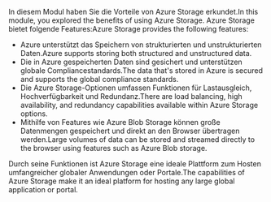 <span data-ttu-id="1fcff-101">In diesem Modul haben Sie die Vorteile von Azure Storage erkundet.</span><span class="sxs-lookup"><span data-stu-id="1fcff-101">In this module, you explored the benefits of using Azure Storage.</span></span> <span data-ttu-id="1fcff-102">Azure Storage bietet folgende Features:</span><span class="sxs-lookup"><span data-stu-id="1fcff-102">Azure Storage provides the following features:</span></span>

* <span data-ttu-id="1fcff-103">Azure unterstützt das Speichern von strukturierten und unstrukturierten Daten.</span><span class="sxs-lookup"><span data-stu-id="1fcff-103">Azure supports storing both structured and unstructured data.</span></span>
* <span data-ttu-id="1fcff-104">Die in Azure gespeicherten Daten sind gesichert und unterstützen globale Compliancestandards.</span><span class="sxs-lookup"><span data-stu-id="1fcff-104">The data that's stored in Azure is secured and supports the global compliance standards.</span></span>
* <span data-ttu-id="1fcff-105">Die Azure Storage-Optionen umfassen Funktionen für Lastausgleich, Hochverfügbarkeit und Redundanz.</span><span class="sxs-lookup"><span data-stu-id="1fcff-105">There are load balancing, high availability, and redundancy capabilities available within Azure Storage options.</span></span>
* <span data-ttu-id="1fcff-106">Mithilfe von Features wie Azure Blob Storage können große Datenmengen gespeichert und direkt an den Browser übertragen werden.</span><span class="sxs-lookup"><span data-stu-id="1fcff-106">Large volumes of data can be stored and streamed directly to the browser using features such as Azure Blob storage.</span></span>

<span data-ttu-id="1fcff-107">Durch seine Funktionen ist Azure Storage eine ideale Plattform zum Hosten umfangreicher globaler Anwendungen oder Portale.</span><span class="sxs-lookup"><span data-stu-id="1fcff-107">The capabilities of Azure Storage make it an ideal platform for hosting any large global application or portal.</span></span>
